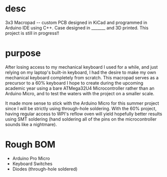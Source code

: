 # desc
3x3 Macropad -- custom PCB designed in KiCad and programmed in Arduino IDE using C++. Case designed in _______ and 3D printed. This project is still in progress!!

# purpose
After losing access to my mechanical keyboard I used for a while, and just relying on my laptop's built-in keyboard, I had the desire to make my own mechanical keyboard completely from scratch. This macropad serves as a precursor to a 60% keyboard I hope to create during the upcoming academic year using a bare ATMega32U4 Microcontroller rather than an Arduino Micro, and to test the waters with the project on a smaller scale. 

It made more sense to stick with the Arduino Micro for this summer project since I will be strictly using through-hole soldering. With the 60% project, having regular access to WPI's reflow oven will yield hopefully better results using SMT soldering (hand soldering all of the pins on the microcontroller sounds like a nightmare).

# Rough BOM
- Arduino Pro Micro
- Keyboard Switches
- Diodes (through-hole soldered)
